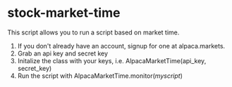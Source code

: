 # stock-market-time

This script allows you to run a script based on market time.

1. If you don't already have an account, signup for one at alpaca.markets.
2. Grab an api key and secret key
3. Initalize the class with your keys, i.e. AlpacaMarketTime(api_key, secret_key)
4. Run the script with AlpacaMarketTime.monitor(_myscript_)
